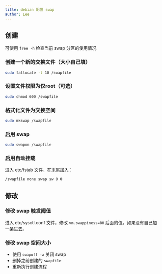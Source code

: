 ```yaml
---
title: debian 配置 swap
author: Lee
---
```


## 创建

可使用 `free -h` 检查当前 swap 分区的使用情况

### 创建一个新的交换文件（大小自己填）

```bash
sudo fallocate -l 1G /swapfile
```

### 设置文件权限为仅root（可选）

```bash
sudo chmod 600 /swapfile
```

### 格式化文件为交换空间

```bash
sudo mkswap /swapfile
```

### 启用 swap

```bash
sudo swapon /swapfile
```

### 启用自动挂载

进入 etc/fstab 文件，在末尾加入：

```bash
/swapfile none swap sw 0 0
```

## 修改

### 修改 swap 触发阈值

进入 etc/sysctl.conf 文件，修改 `vm.swappiness=80` 后面的值。如果没有自己加一条进去。

### 修改 swap 空间大小

- 使用 `swapoff -a` 关闭 swap
- 删掉之前创建的 `swapfile`
- 重新执行创建流程
